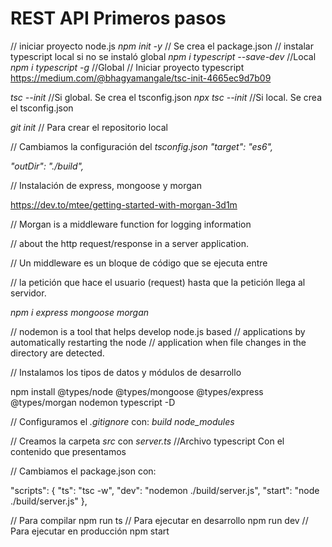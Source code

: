 # REST API Primeros pasos


// iniciar proyecto node.js
*npm init -y*   // Se crea el package.json
// instalar typescript local si no se instaló global
*npm i typescript --save-dev*         //Local
*npm i typescript -g*                 //Global
// Iniciar proyecto typescript
https://medium.com/@bhagyamangale/tsc-init-4665ec9d7b09

*tsc --init*                         //Si global. Se crea el tsconfig.json
*npx tsc --init*                     //Si local. Se crea el tsconfig.json

*git init*                            // Para crear el repositorio local

// Cambiamos la configuración del *tsconfig.json*
*"target": "es6",*

*"outDir": "./build",*

// Instalación de express, mongoose y morgan

https://dev.to/mtee/getting-started-with-morgan-3d1m

// Morgan is a middleware function for logging information 

// about the http request/response in a server application.

// Un middleware es un bloque de código que se ejecuta entre 

// la petición que hace el usuario (request) hasta que la petición llega al servidor.

*npm i express mongoose morgan*

// nodemon is a tool that helps develop node.js based 
// applications by automatically restarting the node 
// application when file changes in the directory are detected.

// Instalamos los tipos de datos y módulos de desarrollo

npm install @types/node @types/mongoose @types/express @types/morgan nodemon typescript -D


// Configuramos el *.gitignore* con:
*build*
*node_modules*

// Creamos la carpeta *src* con *server.ts*   //Archivo typescript
Con el contenido que presentamos

// Cambiamos el package.json con:

  "scripts": {
    "ts": "tsc -w",
    "dev": "nodemon ./build/server.js",
    "start": "node ./build/server.js"
  },

  // Para compilar
  npm run ts
  // Para ejecutar en desarrollo
  npm run dev
  // Para ejecutar en producción
  npm start
  
